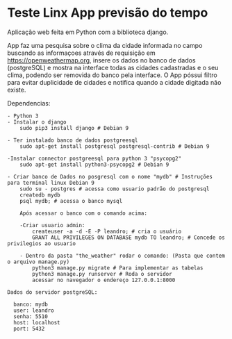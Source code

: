 # Teste Linx App previsão do tempo

Aplicação web feita em Python com a biblioteca django.

App faz uma pesquisa sobre o clima da cidade informada no campo buscando as informaçoes através de requisição
em https://openweathermap.org, insere os dados no banco de dados (postgreSQL) e mostra na interface 
todas as cidades cadastradas e o seu clima, podendo ser removida do banco pela interface.
O App póssui filtro para evitar duplicidade de cidades e notifica quando a cidade digitada não existe.


  Dependencias:
  
    - Python 3
    - Instalar o django
        sudo pip3 install django # Debian 9 
        
    - Ter instalado banco de dados postgreesql
        sudo apt-get install postgresql postgresql-contrib # Debian 9
        
    -Instalar connector postgreesql para python 3 "psycopg2"
        sudo apt-get install python3-psycopg2 # Debian 9

    - Criar banco de Dados no posgresql com o nome "mydb" # Instruções para terminal linux Debian 9
        sudo su - postgres # acessa como usuario padrão do postgresql
        createdb mydb
        psql mydb; # acessa o banco mysql
        
        Após acessar o banco com o comando acima:

        -Criar usuario admin:
            createuser -a -d -E -P leandro; # cria o usuário
            GRANT ALL PRIVILEGES ON DATABASE mydb TO leandro; # Concede os privilegios ao usuario

        - Dentro da pasta "the_weather" rodar o comando: (Pasta que contem o arquivo manage.py)
            python3 manage.py migrate # Para implementar as tabelas
            python3 manage.py runserver # Roda o servidor
            acessar no navegador o endereço 127.0.0.1:8000
        
    Dados do servidor postgreSQL:
    
      banco: mydb
      user: leandro
      senha: 5510
      host: localhost
      port: 5432
